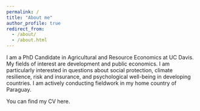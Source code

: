 ```yaml
---
permalink: /
title: "About me"
author_profile: true
redirect_from: 
  - /about/
  - /about.html
---
```


I am a PhD Candidate in Agricultural and Resource Economics at UC Davis. My fields of interest are development and public economics. I am particularly interested in questions about social protection, climate resilience, risk and insurance, and psychological well-being in developing countries. I am actively conducting fieldwork in my home country of Paraguay. 

You can find my CV here.
